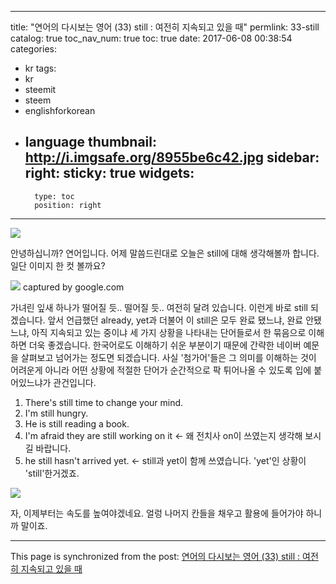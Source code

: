 
---
title: "연어의 다시보는 영어 (33) still : 여전히 지속되고 있을 때"
permlink: 33-still
catalog: true
toc_nav_num: true
toc: true
date: 2017-06-08 00:38:54
categories:
- kr
tags:
- kr
- steemit
- steem
- englishforkorean
- language
thumbnail: http://i.imgsafe.org/8955be6c42.jpg
sidebar:
    right:
        sticky: true
widgets:
    -
        type: toc
        position: right
---


![](http://i.imgsafe.org/8955be6c42.jpg)

안녕하십니까? 연어입니다. 어제 말씀드린대로 오늘은 still에 대해 생각해볼까 합니다. 일단 이미지 한 컷 볼까요?

![](http://i.imgsafe.org/8974adf761.jpg)
captured by google.com

가녀린 잎새 하나가 떨어질 듯.. 떨어질 듯.. 여전히 달려 있습니다. 이런게 바로 still 되겠습니다. 앞서 언급했던 already, yet과 더불어 이 still은 모두 완료 됐느냐, 완료 안됐느냐, 아직 지속되고 있는 중이냐 세 가지 상황을 나타내는 단어들로서 한 묶음으로 이해하면 더욱 좋겠습니다. 한국어로도 이해하기 쉬운 부분이기 때문에 간략한 네이버 예문을 살펴보고 넘어가는 정도면 되겠습니다. 사실 '첨가어'들은 그 의미를 이해하는 것이 어려운게 아니라 어떤 상황에 적절한 단어가 순간적으로 팍 튀어나올 수 있도록 입에 붙어있느냐가 관건입니다.

1. There's still time to change your mind.
2. I'm still hungry.
3. He is still reading a book.
4. I'm afraid they are still working on it  <- 왜 전치사 on이 쓰였는지 생각해 보시길 바랍니다.
5. he still hasn't arrived yet. <- still과 yet이 함께 쓰였습니다. 'yet'인 상황이 'still'한거겠죠.

![](http://i.imgsafe.org/89ad88a05d.jpg)

자, 이제부터는 속도를 높여야겠네요. 얼렁 나머지 칸들을 채우고 활용에 들어가야 하니까 말이죠.

- - -

This page is synchronized from the post: [연어의 다시보는 영어 (33) still : 여전히 지속되고 있을 때](https://steemit.com/@jack8831/33-still)
